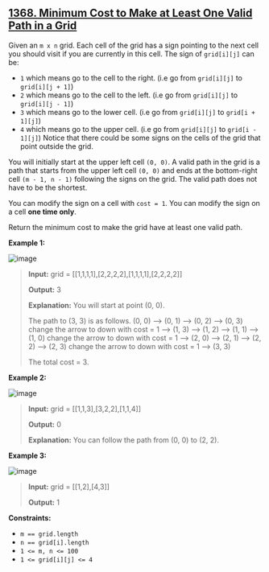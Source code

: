 ## [1368. Minimum Cost to Make at Least One Valid Path in a Grid](https://leetcode.com/problems/minimum-cost-to-make-at-least-one-valid-path-in-a-grid/description/)

Given an `m x n` grid. Each cell of the grid has a sign pointing to the next cell you should visit if you are currently in this cell. The sign of `grid[i][j]` can be:

* `1` which means go to the cell to the right. (i.e go from `grid[i][j]` to `grid[i][j + 1]`)
* `2` which means go to the cell to the left. (i.e go from `grid[i][j]` to `grid[i][j - 1]`)
* `3` which means go to the lower cell. (i.e go from `grid[i][j]` to `grid[i + 1][j]`)
* `4` which means go to the upper cell. (i.e go from `grid[i][j]` to `grid[i - 1][j]`)
Notice that there could be some signs on the cells of the grid that point outside the grid.

You will initially start at the upper left cell `(0, 0)`. A valid path in the grid is a path that starts from the upper left cell `(0, 0)` and ends at the bottom-right cell `(m - 1, n - 1)` following the signs on the grid. The valid path does not have to be the shortest.

You can modify the sign on a cell with `cost = 1`. You can modify the sign on a cell **one time only**.

Return the minimum cost to make the grid have at least one valid path.

**Example 1:**

![image](https://github.com/user-attachments/assets/72b0c8b6-eca1-454b-ad93-1ba7cd6ff311)


> **Input:** grid = [[1,1,1,1],[2,2,2,2],[1,1,1,1],[2,2,2,2]]
> 
> **Output:** 3
> 
> **Explanation:** You will start at point (0, 0).
> 
> The path to (3, 3) is as follows. (0, 0) --> (0, 1) --> (0, 2) --> (0, 3) change the arrow to down with cost = 1 --> (1, 3) --> (1, 2) --> (1, 1) --> (1, 0) change the arrow to down with cost = 1 --> (2, 0) --> (2, 1) --> (2, 2) --> (2, 3) change the arrow to down with cost = 1 --> (3, 3)
> 
> The total cost = 3.

**Example 2:**

![image](https://github.com/user-attachments/assets/e70cca42-aa54-4d4b-9e03-2a078528e4d6)


> **Input:** grid = [[1,1,3],[3,2,2],[1,1,4]]
> 
> **Output:** 0
> 
> **Explanation:** You can follow the path from (0, 0) to (2, 2).

**Example 3:**

![image](https://github.com/user-attachments/assets/9da5fe12-da03-41f9-a620-228d10d03770)


> **Input:** grid = [[1,2],[4,3]]
> 
> **Output:** 1

**Constraints:**

* `m == grid.length`
* `n == grid[i].length`
* `1 <= m, n <= 100`
* `1 <= grid[i][j] <= 4`
